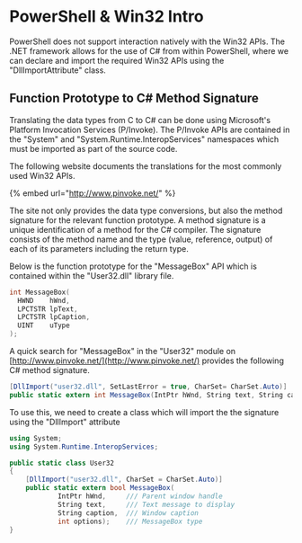 # PowerShell & Win32 Intro

PowerShell does not support interaction natively with the Win32 APIs. The .NET framework allows for the use of C# from within PowerShell, where we can declare and import the required Win32 APIs using the "DllImportAttribute" class.





## Function Prototype to C# Method Signature

Translating the data types from C to C# can be done using Microsoft's Platform Invocation Services (P/Invoke). The P/Invoke APIs are contained in the "System" and "System.Runtime.InteropServices" namespaces which must be imported as part of the source code.

The following website documents the translations for the most commonly used Win32 APIs.

{% embed url="http://www.pinvoke.net/" %}

The site not only provides the data type conversions, but also the method signature for the relevant function prototype. A method signature is a unique identification of a method for the C# compiler. The signature consists of the method name and the type (value, reference, output) of each of its parameters including the return type.

Below is the function prototype for the "MessageBox" API which is contained within the "User32.dll" library file.

```c
int MessageBox(
  HWND    hWnd,
  LPCTSTR lpText,
  LPCTSTR lpCaption,
  UINT    uType
);
```

A quick search for "MessageBox" in the "User32" module on [http://www.pinvoke.net/](http://www.pinvoke.net/) provides the following C# method signature.

```csharp
[DllImport("user32.dll", SetLastError = true, CharSet= CharSet.Auto)]
public static extern int MessageBox(IntPtr hWnd, String text, String caption, uint type);
```

To use this, we need to create a class which will import the the signature using the "DllImport" attribute

```csharp
using System;
using System.Runtime.InteropServices;

public static class User32
{
    [DllImport("user32.dll", CharSet = CharSet.Auto)]
    public static extern bool MessageBox(
            IntPtr hWnd,     /// Parent window handle 
            String text,     /// Text message to display
            String caption,  /// Window caption
            int options);    /// MessageBox type
}
```







